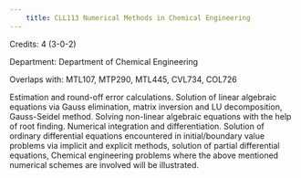 ```yaml
---
    title: CLL113 Numerical Methods in Chemical Engineering
---
```

Credits: 4 (3-0-2)

Department: Department of Chemical Engineering

Overlaps with: MTL107, MTP290, MTL445, CVL734, COL726

Estimation and round-off error calculations. Solution of linear algebraic equations via Gauss elimination, matrix inversion and LU decomposition, Gauss-Seidel method. Solving non-linear algebraic equations with the help of root finding. Numerical integration and differentiation. Solution of ordinary differential equations encountered in initial/boundary value problems via implicit and explicit methods, solution of partial differential equations, Chemical engineering problems where the above mentioned numerical schemes are involved will be illustrated.
